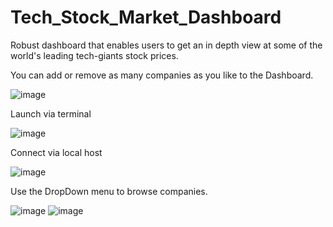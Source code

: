 # Tech_Stock_Market_Dashboard

Robust dashboard that enables users to get an in depth view at some of the world's leading tech-giants stock prices. 

You can add or remove as many companies as you like to the Dashboard.

![image](https://user-images.githubusercontent.com/92131037/161177090-0de0db7e-38cb-458f-bff2-d60e2bd57fbb.png)

Launch via terminal 

![image](https://user-images.githubusercontent.com/92131037/161177312-8a50ebb0-1dcc-4bc0-aa3a-6cc8510f87c6.png)

Connect via local host

![image](https://user-images.githubusercontent.com/92131037/161177434-388cc0ba-9bf5-4964-ab1a-2518b245d51e.png)

Use the DropDown menu to browse companies.

![image](https://user-images.githubusercontent.com/92131037/161177582-679bc44d-35c3-493b-b9d4-9d0f9f419c61.png)
![image](https://user-images.githubusercontent.com/92131037/161177679-bc9c38c0-dfb2-48e4-aab8-a5e1752459f8.png)
